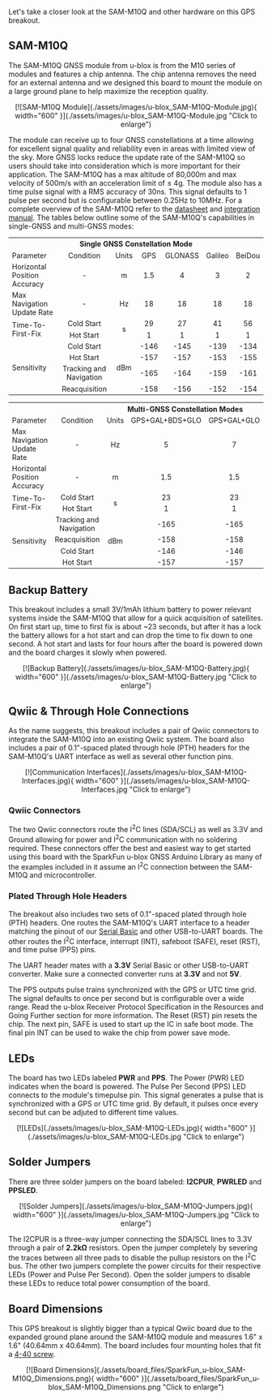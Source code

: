 Let&apos;s take a closer look at the SAM-M10Q and other hardware on this GPS breakout.

## SAM-M10Q

The SAM-M10Q GNSS module from u-blox is from the M10 series of modules and features a chip antenna. The chip antenna removes the need for an external antenna and we designed this board to mount the module on a large ground plane to help maximize the reception quality. 

<center>
[![SAM-M10Q Module](./assets/images/u-blox_SAM-M10Q-Module.jpg){ width="600" }](./assets/images/u-blox_SAM-M10Q-Module.jpg "Click to enlarge")
</center>

The module can receive up to four GNSS constellations at a time allowing for excellent signal quality and reliability even in areas with limited view of the sky. More GNSS locks reduce the update rate of the SAM-M10Q so users should take into consideration which is more important for their application. The SAM-M10Q has a max altitude of 80,000m and max velocity of 500m/s with an acceleration limit of &le; 4g. The module also has a time pulse signal with a RMS accuracy of 30ns. This signal defaults to 1 pulse per second but is configurable between 0.25Hz to 10MHz. For a complete overview of the SAM-M10Q refer to the [datasheet](./assets/component_documentation/SAM-M10Q_DataSheet_UBX-22013293.pdf) and [integration manual](./assets/component_documentation/SAM-M10Q_IntegrationManual_UBX-22020019.pdf). The tables below outline some of the SAM-M10Q&apos;s capabilities in single-GNSS and multi-GNSS modes:

<table>
    <th colspan="7"><b>Single GNSS Constellation Mode</b></th>
    <tr align="center">
        <td align="left">Parameter</td>
        <td>Condition</td>
        <td>Units</td>    
        <td>GPS</td>    
        <td>GLONASS</td>        
        <td>Galileo</td> 
        <td>BeiDou</td>
    </tr>   
    <tr align="center">
        <td align="left">Horizontal Position Accuracy</td>
        <td>-</td>
        <td>m</td>
        <td>1.5</td>
        <td>4</td>
        <td>3</td>
        <td>2</td>
    </tr>
    <tr align="center">
        <td align="left">Max Navigation Update Rate</td>
        <td>-</td>
        <td>Hz</td> 
        <td>18</td>
        <td>18</td>
        <td>18</td>
        <td>18</td>       
    </tr> 
    <tr align="center">
        <td rowspan="2" align="left">Time-To-First-Fix</td>
        <td>Cold Start</td>
        <td rowspan="2">s</td>
        <td>29</td>
        <td>27</td>
        <td>41</td>
        <td>56</td>
    </tr>
    <tr align="center"> 
        <td>Hot Start</td>
        <td>1</td> 
       	<td>1</td>
        <td>1</td> 
        <td>1</td>
    </tr>
    <tr align="center">
        <td align="left" rowspan="4">Sensitivity</td>
        <td>Cold Start</td>
        <td rowspan="4">dBm</td>
        <td>-146</td>
        <td>-145</td> 
        <td>-139</td> 
        <td>-134</td>
    </tr>
    <tr align="center"> 
        <td>Hot Start</td> 
        <td>-157</td> 
        <td>-157</td>
        <td>-153</td> 
        <td>-155</td>
    </tr>   
    <tr align="center">
        <td>Tracking and Navigation</td>
        <td>-165</td>
        <td>-164</td>
        <td>-159</td> 
        <td>-161</td> 
    </tr>
    <tr align="center">
        <td>Reacquisition</td> 
        <td>-158</td> 
        <td>-156</td> 
        <td>-152</td> 
        <td>-154</td> 
    </tr>
</table>
<table>
    <th colspan="7">Multi-GNSS Constellation Modes</th>
    <tr align="center">
        <td align="left">Parameter</td>
        <td>Condition</td>
        <td>Units</td>
        <td>GPS+GAL+BDS+GLO</td>
        <td>GPS+GAL+GLO</td>
        <td>GPS+GAL+BDS</td>
        <td>GPS+GAL</td>
    </tr>
    <tr align="center">
        <td align="left">Max Navigation Update Rate</td>
        <td>-</td>
        <td>Hz</td>
        <td>5</td>
        <td>7</td>
        <td>8</td>
        <td>10</td>
    </tr>
    <tr align="center">
        <td align="left">Horizontal Position Accuracy</td>
        <td>-</td>
        <td>m</td>
        <td>1.5</td>
        <td>1.5</td>
        <td>1.5</td>
        <td>1.5</td>
    </tr>
    <tr align="center">
        <td align="left" rowspan="2">Time-To-First-Fix</td>
        <td>Cold Start</td>
        <td rowspan="2">s</td>
        <td>23</td>
        <td>23</td>
        <td>28</td>
        <td>28</td>
    </tr>
    <tr align="center">
        <td>Hot Start</td>
        <td>1</td>
        <td>1</td>
        <td>1</td>
        <td>1</td>
    </tr>
    <tr align="center">
        <td align="left" rowspan="4">Sensitivity</td>
        <td>Tracking and Navigation</td>
        <td rowspan="4">dBm</td>
        <td>-165</td>
        <td>-165</td>
        <td>-165</td>
        <td>-165</td>
    </tr>
    <tr align="center">
        <td>Reacquisition</td>
        <td>-158</td>
        <td>-158</td>
        <td>-158</td>
        <td>-158</td>
    </tr>
    <tr align="center">
        <td>Cold Start</td>
        <td>-146</td>
        <td>-146</td>
        <td>-146</td>
        <td>-146</td>
    </tr>
    <tr align="center">
        <td>Hot Start</td>
        <td>-157</td>
        <td>-157</td>
        <td>-157</td>
        <td>-157</td>
    </tr>
</table>

## Backup Battery

This breakout includes a small 3V/1mAh lithium battery to power relevant systems inside the SAM-M10Q that allow for a quick acquisition of satellites. On first start up, time to first fix is about ~23 seconds, but after it has a lock the battery allows for a hot start and can drop the time to fix down to one second. A hot start and lasts for four hours after the board is powered down and the board charges it slowly when powered.

<center>
[![Backup Battery](./assets/images/u-blox_SAM-M10Q-Battery.jpg){ width="600" }](./assets/images/u-blox_SAM-M10Q-Battery.jpg "Click to enlarge")
</center>

## Qwiic & Through Hole Connections

As the name suggests, this breakout includes a pair of Qwiic connectors to integrate the SAM-M10Q into an existing Qwiic system. The board also includes a pair of 0.1"-spaced plated through hole (PTH) headers for the SAM-M10Q's UART interface as well as several other function pins.

<center>
[![Communication Interfaces](./assets/images/u-blox_SAM-M10Q-Interfaces.jpg){ width="600" }](./assets/images/u-blox_SAM-M10Q-Interfaces.jpg "Click to enlarge")
</center>

### Qwiic Connectors

The two Qwiic connectors route the I<sup>2</sup>C lines (SDA/SCL) as well as 3.3V and Ground allowing for power and I<sup>2</sup>C communication with no soldering required. These connectors offer the best and easiest way to get started using this board with the SparkFun u-blox GNSS Arduino Library as many of the examples included in it assume an I<sup>2</sup>C connection between the SAM-M10Q and microcontroller.

### Plated Through Hole Headers

The breakout also includes two sets of 0.1"-spaced plated through hole (PTH) headers. One routes the SAM-M10Q&apos;s UART interface to a header matching the pinout of our [Serial Basic]() and other USB-to-UART boards. The other routes the I<sup>2</sup>C interface, interrupt (INT), safeboot (SAFE), reset (RST), and time pulse (PPS) pins.

The UART header mates with a <b>3.3V</b> Serial Basic or other USB-to-UART converter. Make sure a connected converter runs at <b>3.3V</b> and not <b>5V</b>.

The PPS outputs pulse trains synchronized with the GPS or UTC time grid. The signal defaults to once per second but is configurable over a wide range. Read the u-blox Receiver Protocol Specification in the Resources and Going Further section for more information. The Reset (RST) pin resets the chip. The next pin, SAFE is used to start up the IC in safe boot mode. The final pin INT can be used to wake the chip from power save mode.

## LEDs

The board has two LEDs labeled <b>PWR</b> and <b>PPS</b>. The Power (PWR) LED indicates when the board is powered. The Pulse Per Second (PPS) LED connects to the module&apos;s timepulse pin. This signal generates a pulse that is synchronized with a GPS or UTC time grid. By default, it pulses once every second but can be adjuted to different time values. 

<center>
[![LEDs](./assets/images/u-blox_SAM-M10Q-LEDs.jpg){ width="600" }](./assets/images/u-blox_SAM-M10Q-LEDs.jpg "Click to enlarge")
</center>

## Solder Jumpers

There are three solder jumpers on the board labeled: <b>I2CPUR</b>, <b>PWRLED</b> and <b>PPSLED</b>. 

<center>
[![Solder Jumpers](./assets/images/u-blox_SAM-M10Q-Jumpers.jpg){ width="600" }](./assets/images/u-blox_SAM-M10Q-Jumpers.jpg "Click to enlarge")
</center>

The I2CPUR is a three-way jumper connecting the SDA/SCL lines to 3.3V through a pair of <b>2.2k&ohm;</b> resistors. Open the jumper completely by severing the traces between all three pads to disable the pullup resistors on the I<sup>2</sup>C bus. The other two jumpers complete the power circuits for their respective LEDs (Power and Pulse Per Second). Open the solder jumpers to disable these LEDs to reduce total power consumption of the board.

## Board Dimensions 

This GPS breakout is slightly bigger than a typical Qwiic board due to the expanded ground plane around the SAM-M10Q module and measures 1.6" x 1.6" (40.64mm x 40.64mm). The board includes four mounting holes that fit a [4-40 screw](https://www.sparkfun.com/products/10453).

<center>
[![Board Dimensions](./assets/board_files/SparkFun_u-blox_SAM-M10Q_Dimensions.png){ width="600" }](./assets/board_files/SparkFun_u-blox_SAM-M10Q_Dimensions.png "Click to enlarge")
</center>